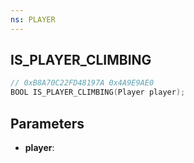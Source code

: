 ```yaml
---
ns: PLAYER
---
```

## IS_PLAYER_CLIMBING

```c
// 0xB8A70C22FD48197A 0x4A9E9AE0
BOOL IS_PLAYER_CLIMBING(Player player);
```

## Parameters
* **player**:
